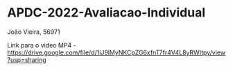 # APDC-2022-Avaliacao-Individual
João Vieira, 56971

Link para o video MP4 - https://drive.google.com/file/d/1iJ9lMyNKCpZG6xfnT7fr4V4L8yRWItpy/view?usp=sharing
